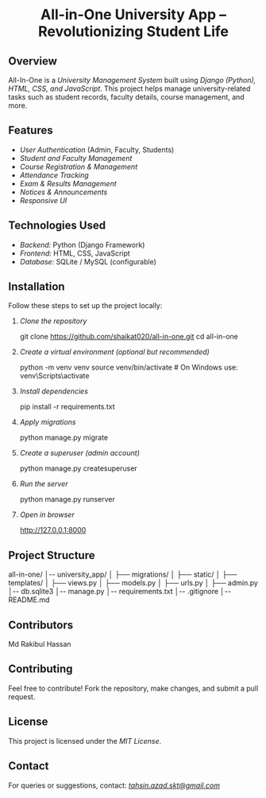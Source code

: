 <h1 align="center">All-in-One University App – Revolutionizing Student Life </h1>

## Overview
All-In-One is a *University Management System* built using *Django (Python), HTML, CSS, and JavaScript*. This project helps manage university-related tasks such as student records, faculty details, course management, and more.

## Features
- *User Authentication* (Admin, Faculty, Students)  
- *Student and Faculty Management*  
- *Course Registration & Management*  
- *Attendance Tracking*  
- *Exam & Results Management*  
- *Notices & Announcements*  
- *Responsive UI*

## Technologies Used
- *Backend:* Python (Django Framework)  
- *Frontend:* HTML, CSS, JavaScript  
- *Database:* SQLite / MySQL (configurable)

## Installation
Follow these steps to set up the project locally:

1. *Clone the repository*
   
   git clone https://github.com/shaikat020/all-in-one.git
   cd all-in-one
   

2. *Create a virtual environment (optional but recommended)*
   
   python -m venv venv
   source venv/bin/activate  # On Windows use: venv\Scripts\activate
   

3. *Install dependencies*
   
   pip install -r requirements.txt
   

4. *Apply migrations*
   
   python manage.py migrate
   

5. *Create a superuser (admin account)*
   
   python manage.py createsuperuser
   

6. *Run the server*
   
   python manage.py runserver
   

7. *Open in browser*
   
   http://127.0.0.1:8000
   

## Project Structure

all-in-one/
│-- university_app/
│   ├── migrations/
│   ├── static/
│   ├── templates/
│   ├── views.py
│   ├── models.py
│   ├── urls.py
│   ├── admin.py
│-- db.sqlite3
│-- manage.py
│-- requirements.txt
│-- .gitignore
│-- README.md


## Contributors
Md Rakibul Hassan 

## Contributing
Feel free to contribute! Fork the repository, make changes, and submit a pull request.

## License
This project is licensed under the *MIT License*.

## Contact
For queries or suggestions, contact: *tahsin.azad.skt@gmail.com*
